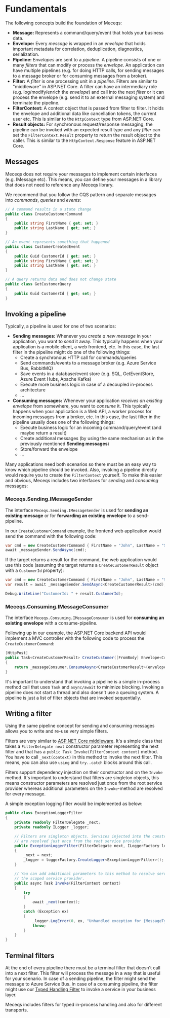 # Fundamentals

The following concepts build the foundation of Meceqs:

* __Message:__ 
    Represents a command/query/event that holds your business data.
* __Envelope:__ 
    Every *message* is wrapped in an *envelope* that holds important metadata for correlation, deduplication, diagnostics, serialization.
* __Pipeline:__ 
    *Envelopes* are sent to a *pipeline*. A pipeline consists of one or many *filters* that can modify or process the *envelope*. 
    An application can have multiple pipelines (e.g. for doing HTTP calls, for sending messages to a message broker or for consuming messages from a broker).
* __Filter:__ 
    A *filter* is one processing unit in a *pipeline*. Filters are similar to "middleware" in ASP.NET Core. 
    A filter can have an intermediary role (e.g. log/modify/enrich the *envelope*) and call into the next *filter* or 
    it can process the envelope (e.g. send it to an external messaging system) and terminate the pipeline.
* __FilterContext:__ 
    A context object that is passed from filter to filter. It holds the envelope and additional data like cancellation tokens, 
    the current user etc. This is similar to the `HttpContext` type from ASP.NET Core.
* __Result objects:__
    For synchronous request/response messaging, the pipeline can be invoked with an expected result type
    and any *filter* can set the `FilterContext.Result` property to return the result object to the caller.
    This is similar to the `HttpContext.Response` feature in ASP.NET Core.

## Messages

Meceqs does not require your messages to implement certain interfaces (e.g. IMessage etc). 
This means, you can define your messages in a library that does not need to reference any Meceqs library.

We recommend that you follow the CQS pattern and separate messages into *commands*, *queries* and *events*:

```csharp
// A command results in a state change
public class CreateCustomerCommand
{
    public string FirstName { get; set; }
    public string LastName { get; set; }
}

// An event represents something that happened
public class CustomerCreatedEvent
{
    public Guid CustomerId { get; set; }
    public string FirstName { get; set; }
    public string LastName { get; set; }
}

// A query returns data and does not change state
public class GetCustomerQuery
{
    public Guid CustomerId { get; set; }
}
```

## Invoking a pipeline

Typically, a pipeline is used for one of two scenarios:

* __Sending messages:__
    Whenever you *create a new message* in your application, you want to *send* it away. 
    This typically happens when your application is a mobile client, a web frontend, etc.
    In this case, the last filter in the pipeline might do one of the following things:
    * Create a synchronous HTTP call for commands/queries
    * Send commands/events to a message broker (e.g. Azure Service Bus, RabbitMQ)
    * Save events in a database/event store (e.g. SQL, GetEventStore, Azure Event Hubs, Apache Kafka)
    * Execute more business logic in case of a decoupled in-process architecture
    * ...
* __Consuming messages:__
    Whenever your application *receives an existing envelope* from somewhere, you want to *consume* it.
    This typically happens when your application is a Web API, a worker process for incoming messages from a broker, etc.
    In this case, the last filter in the pipeline usually does one of the following things:
    * Execute business logic for an incoming command/query/event (and maybe return a result)
    * Create additional messages (by using the same mechanism as in the previously mentioned **Sending messages**)
    * Store/forward the envelope
    * ...

Many applications need both scenarios so there must be an easy way to know which pipeline should be invoked.
Also, invoking a pipeline directly would require you to create the `FilterContext` yourself.
To make this easier and obvious, Meceqs includes two interfaces for *sending* and *consuming* messages:

### Meceqs.Sending.IMessageSender
The interface `Meceqs.Sending.IMessageSender` is used for __sending an existing message__ or 
for __forwarding an existing envelope__ to a send-pipeline.

In our `CreateCustomerCommand` example, the frontend web application would send the command with the following code:

```csharp
var cmd = new CreateCustomerCommand { FirstName = "John", LastName = "Snow" };
await _messageSender.SendAsync(cmd);
```

If the target returns a result for the command, the web application would use this code 
(assuming the target returns a `CreateCustomerResult` object with a `CustomerId` property):

```csharp
var cmd = new CreateCustomerCommand { FirstName = "John", LastName = "Snow" };
var result = await _messageSender.SendAsync<CreateCustomerResult>(cmd);

Debug.WriteLine("CustomerId: " + result.CustomerId);
```

### Meceqs.Consuming.IMessageConsumer
The interface `Meceqs.Consuming.IMessageConsumer` is used for __consuming an existing envelope__ with a consume-pipeline.

Following up in our example, the ASP.NET Core backend API would implement a MVC controller with the following code
to process the `CreateCustomerCommand`:

```csharp
[HttpPost]
public Task<CreateCustomerResult> CreateCustomer([FromBody] Envelope<CreateCustomerCommand> envelope)
{
    return _messageConsumer.ConsumeAsync<CreateCustomerResult>(envelope);
}
```

It's important to understand that invoking a pipeline is a simple in-process method call that uses `Task` and `async/await` to minimize blocking. 
Invoking a pipeline does not start a thread and also doesn't use a queuing system. A pipeline is just 
a list of filter objects that are invoked sequentially.

## Writing a filter

Using the same pipeline concept for sending and consuming messages allows you to write and re-use very simple filters.

Filters are very similar to [ASP.NET Core middleware](https://docs.asp.net/en/latest/fundamentals/middleware.html). 
It's a simple class that takes a `FilterDelegate next` constructor parameter representing the next filter and that
has a `public Task Invoke(FilterContext context)` method. You have to call `_next(context)` in this method to invoke
the next filter. This means, you can also use `using` and `try..catch` blocks around this call.

Filters support dependency injection on their constructor and on the `Invoke` method. It's important to understand
that filters are singleton objects, this means constructor parameters are resolved just once from the root service provider
whereas additional parameters on the `Invoke`-method are resolved for every message.

A simple exception logging filter would be implemented as below:

```csharp
public class ExceptionLoggerFilter
{
    private readonly FilterDelegate _next;
    private readonly ILogger _logger;

    // Filters are singleton objects. Services injected into the constructor 
    // are resolved just once from the root service provider.
    public ExceptionLoggerFilter(FilterDelegate next, ILoggerFactory loggerFactory)
    {
        _next = next;
        _logger = loggerFactory.CreateLogger<ExceptionLoggerFilter>();
    }

    // You can add additional parameters to this method to resolve services from 
    // the scoped service provider.
    public async Task Invoke(FilterContext context)
    {
        try
        {
            await _next(context);
        }
        catch (Exception ex)
        {
            _logger.LogError(0, ex, "Unhandled exception for {MessageType}", context.MessageType);
            throw;
        }
    }
}
```

## Terminal filters

At the end of every pipeline there must be a terminal filter that doesn't call into a next filter. 
This filter will process the message in a way that is useful for your scenario. In case of a sending pipeline,
the filter might send the message to Azure Service Bus. In case of a consuming pipeline, the filter might use 
our [Typed Handling Filter](typed-handling.md) to invoke a service in your business layer.

Meceqs includes filters for typed in-process handling and also for different transports.